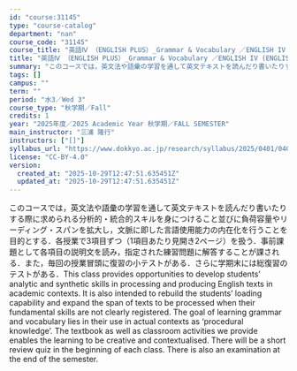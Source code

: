 ```yaml
---
id: "course:31145"
type: "course-catalog"
department: "nan"
course_code: "31145"
course_title: "英語Ⅳ （ENGLISH PLUS）_Grammar & Vocabulary ／ENGLISH IV (ENGLISH PLUS)"
title: "英語Ⅳ （ENGLISH PLUS）_Grammar & Vocabulary ／ENGLISH IV (ENGLISH PLUS)"
summary: "このコースでは，英文法や語彙の学習を通して英文テキストを読んだり書いたりする際に求められる分析的・統合的スキルを身につけること並びに負荷容量やリーディング・スパンを拡大し，文脈に即した言語使用能力の内在化を行うことを目的とする．各授業で3項…"
tags: []
campus: ""
term: ""
period: "水3／Wed 3"
course_type: "秋学期／Fall"
credits: 1
year: "2025年度／2025 Academic Year 秋学期／FALL SEMESTER"
main_instructor: "三浦 隆行"
instructors: ["[]"]
syllabus_url: "https://www.dokkyo.ac.jp/research/syllabus/2025/0401/0401_31145_ja_JP.html"
license: "CC-BY-4.0"
version:
  created_at: "2025-10-29T12:47:51.635451Z"
  updated_at: "2025-10-29T12:47:51.635451Z"
---
```

このコースでは，英文法や語彙の学習を通して英文テキストを読んだり書いたりする際に求められる分析的・統合的スキルを身につけること並びに負荷容量やリーディング・スパンを拡大し，文脈に即した言語使用能力の内在化を行うことを目的とする．各授業で3項目ずつ（1項目あたり見開き2ページ）を扱う．事前課題として各項目の説明文を読み，指定された練習問題に解答することが課される．また，毎回の授業冒頭に復習の小テストがある．さらに学期末には総復習のテストがある．This class provides opportunities to develop students’ analytic and synthetic skills in processing and producing English texts in academic contexts. It is also intended to rebuild the students’ loading capability and expand the span of texts to be processed when their fundamental skills are not clearly registered. The goal of learning grammar and vocabulary lies in their use in actual contexts as ‘procedural knowledge’. The textbook as well as classroom activities we provide enables the learning to be creative and contextualised. There will be a short review quiz in the beginning of each class. There is also an examination at the end of the semester.
